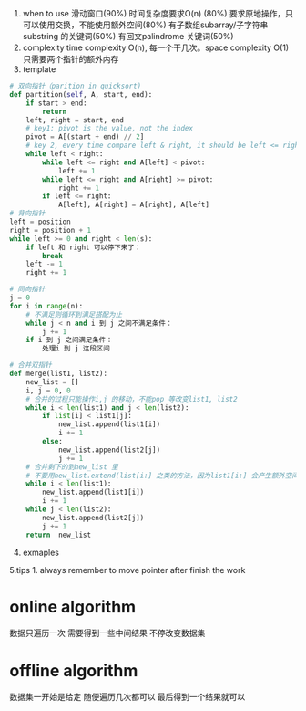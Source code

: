 1. when to use 滑动窗口(90%)
   时间复杂度要求O(n) (80%)
   要求原地操作，只可以使用交换，不能使用额外空间(80%)
   有子数组subarray/子字符串 substring 的关键词(50%)
   有回文palindrome 关键词(50%)
2. complexity time complexity O(n), 每一个干几次。space complexity O(1) 只需要两个指针的额外内存
3. template

```python
# 双向指针（parition in quicksort)
def partition(self, A, start, end):
    if start > end:
        return 
    left, right = start, end
    # key1: pivot is the value, not the index
    pivot = A[(start + end) // 2]
    # key 2, every time compare left & right, it should be left <= right, not left < right
    while left < right:
        while left <= right and A[left] < pivot:
            left += 1
        while left <= right and A[right] >= pivot:
            right += 1
        if left <= right:
            A[left], A[right] = A[right], A[left]
# 背向指针
left = position 
right = position + 1
while left >= 0 and right < len(s):
    if left 和 right 可以停下来了：
        break
    left -= 1
    right += 1

# 同向指针
j = 0
for i in range(n):
    # 不满足则循环到满足搭配为止
    while j < n and i 到 j 之间不满足条件：
        j += 1
    if i 到 j 之间满足条件：
        处理i 到 j 这段区间

# 合并双指针
def merge(list1, list2):
    new_list = []
    i, j = 0, 0
    # 合并的过程只能操作i,j 的移动，不能pop 等改变list1, list2 
    while i < len(list1) and j < len(list2):
        if list[i] < list1[j]:
            new_list.append(list1[i])
            i += 1
        else:
            new_list.append(list2[j])
            j += 1
    # 合并剩下的到new_list 里
    # 不要用new_list.extend(list[i:] 之类的方法，因为list1[i:] 会产生额外空间消耗
    while i < len(list1):
        new_list.append(list1[i])
        i += 1
    while j < len(list2):
        new_list.append(list2[j])
        j += 1
    return  new_list
```

4. exmaples

5.tips 1. always remember to move pointer after finish the work

# online algorithm

数据只遍历一次 需要得到一些中间结果 不停改变数据集

# offline algorithm

数据集一开始是给定 随便遍历几次都可以 最后得到一个结果就可以

